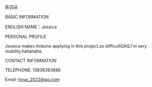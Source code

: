 陈羽朵

BASIC INFORMATION

ENGLISH NAME：Jessica

PERSONAL PROFILE

Jessica makes Arduino applying in this project,so difficultQAQ.I'm very niubility,hahahaha.

CONTACT INFORMATION

TELEPHONE: 13838383888

Email: hoya_2022@qq.com